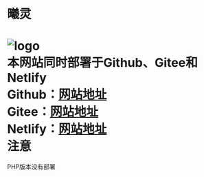 曦灵
====
![logo](https://xireiki.com/img/logo.gif)  
本网站同时部署于Github、Gitee和Netlify  
Github：[网站地址](https://xireiki.com/)  
Gitee：[网站地址](https://elythy.gitee.io/)  
Netlify：[网站地址](https://www.xireiki.com/)  
注意  
====
PHP版本没有部署  
